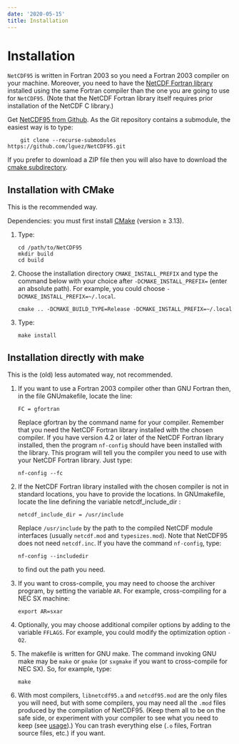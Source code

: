 ```yaml
---
date: '2020-05-15'
title: Installation
---
```


Installation
===

`NetCDF95` is written in Fortran 2003 so you need a Fortran 2003
compiler on your machine. Moreover, you need to have the [NetCDF Fortran
library](https://www.unidata.ucar.edu/downloads/netcdf/index.jsp)
installed using the same Fortran compiler than the one you are going to
use for `NetCDF95`. (Note that the NetCDF Fortran library itself
requires prior installation of the NetCDF C library.)

Get [NetCDF95 from Github](https://github.com/lguez/NetCDF95). As the
Git repository contains a submodule, the easiest way is to type:

		git clone --recurse-submodules https://github.com/lguez/NetCDF95.git

If you prefer to download a ZIP file then you will also have to
download the [cmake subdirectory](https://github.com/lguez/cmake).

Installation with CMake
---

This is the recommended way.

Dependencies: you must first install [CMake](https://cmake.org/download)
(version ≥ 3.13).

1.  Type:

        cd /path/to/NetCDF95
        mkdir build
        cd build
            

2.  Choose the installation directory `CMAKE_INSTALL_PREFIX` and type
    the command below with your choice after `-DCMAKE_INSTALL_PREFIX=`
    (enter an absolute path). For example, you could choose
    `-DCMAKE_INSTALL_PREFIX=~/.local`.

        cmake .. -DCMAKE_BUILD_TYPE=Release -DCMAKE_INSTALL_PREFIX=~/.local
            

3.  Type:

        make install
            

Installation directly with make
---

This is the (old) less automated way, not recommended.

1.  If you want to use a Fortran 2003 compiler other than GNU Fortran
    then, in the file GNUmakefile, locate the line:

        FC = gfortran

    Replace gfortran by the command name for your compiler. Remember
    that you need the NetCDF Fortran library installed with the chosen
    compiler. If you have version 4.2 or later of the NetCDF Fortran
    library installed, then the program `nf-config` should have been
    installed with the library. This program will tell you the compiler
    you need to use with your NetCDF Fortran library. Just type:

        nf-config --fc

2.  If the NetCDF Fortran library installed with the chosen compiler is
    not in standard locations, you have to provide the locations. In
    GNUmakefile, locate the line defining the variable
    netcdf\_include\_dir :

        netcdf_include_dir = /usr/include

    Replace `/usr/include` by the path to the compiled NetCDF module
    interfaces (usually `netcdf.mod` and `typesizes.mod`). Note that
    NetCDF95 does not need `netcdf.inc`. If you have the command
    `nf-config`, type:

        nf-config --includedir

    to find out the path you need.

3.  If you want to cross-compile, you may need to choose the archiver
    program, by setting the variable `AR`. For example, cross-compiling
    for a NEC SX machine:

        export AR=sxar

4.  Optionally, you may choose additional compiler options by adding to
    the variable `FFLAGS`. For example, you could modify the
    optimization option `-O2`.
5.  The makefile is written for GNU make. The command invoking GNU make
    may be `make` or `gmake` (or `sxgmake` if you want to cross-compile
    for NEC SX). So, for example, type:

        make

6.  With most compilers, `libnetcdf95.a` and `netcdf95.mod` are the only
    files you will need, but with some compilers, you may need all the
    `.mod` files produced by the compilation of NetCDF95. (Keep them all
    to be on the safe side, or experiment with your compiler to see what
    you need to keep (see [usage](Usage/index.md)).) You
    can trash everything else (`.o` files, Fortran source files, etc.)
    if you want.
